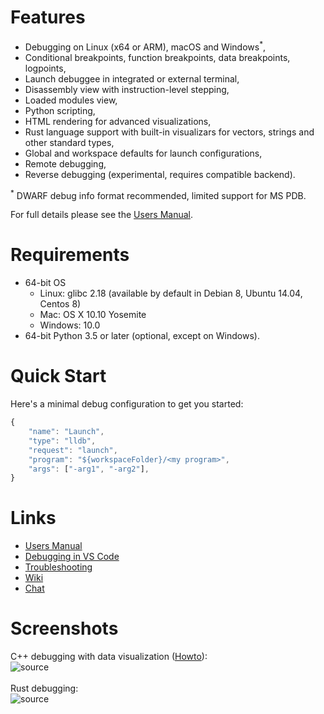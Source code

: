 # Features
- Debugging on Linux (x64 or ARM), macOS and Windows<sup>*</sup>,
- Conditional breakpoints, function breakpoints, data breakpoints, logpoints,
- Launch debuggee in integrated or external terminal,
- Disassembly view with instruction-level stepping,
- Loaded modules view,
- Python scripting,
- HTML rendering for advanced visualizations,
- Rust language support with built-in visualizars for vectors, strings and other standard types,
- Global and workspace defaults for launch configurations,
- Remote debugging,
- Reverse debugging (experimental, requires compatible backend).

<sup>\*</sup> DWARF debug info format recommended, limited support for MS PDB.

For full details please see the [Users Manual](https://github.com/vadimcn/vscode-lldb/blob/v1.5.0/MANUAL.md).

# Requirements
- 64-bit OS
    - Linux: glibc 2.18 (available by default in Debian 8, Ubuntu 14.04, Centos 8)
    - Mac: OS X 10.10 Yosemite
    - Windows: 10.0
- 64-bit Python 3.5 or later (optional, except on Windows).

# Quick Start
Here's a minimal debug configuration to get you started:
```javascript
{
    "name": "Launch",
    "type": "lldb",
    "request": "launch",
    "program": "${workspaceFolder}/<my program>",
    "args": ["-arg1", "-arg2"],
}
```

# Links
- [Users Manual](https://github.com/vadimcn/vscode-lldb/blob/v1.5.0/MANUAL.md)
- [Debugging in VS Code](https://code.visualstudio.com/docs/editor/debugging)
- [Troubleshooting](https://github.com/vadimcn/vscode-lldb/wiki/Troubleshooting)
- [Wiki](https://github.com/vadimcn/vscode-lldb/wiki)
- [Chat](https://gitter.im/vscode-lldb/QnA)


# Screenshots

C++ debugging with data visualization ([Howto](https://github.com/vadimcn/vscode-lldb/wiki/Data-visualization)):<br>
![source](https://github.com/vadimcn/vscode-lldb/raw/v1.5.0/images/plotting.png)
<br>
<br>
Rust debugging:<br>
![source](https://github.com/vadimcn/vscode-lldb/raw/v1.5.0/images/source.png)


